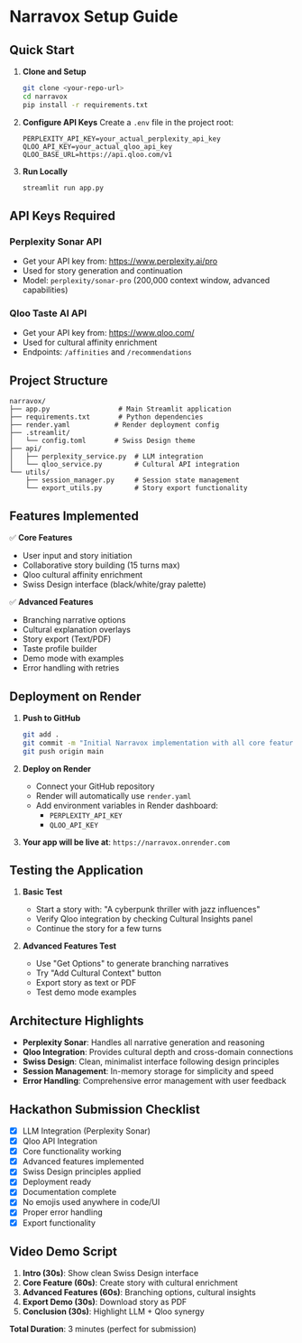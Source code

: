 # Narravox Setup Guide

## Quick Start

1. **Clone and Setup**
   ```bash
   git clone <your-repo-url>
   cd narravox
   pip install -r requirements.txt
   ```

2. **Configure API Keys**
   Create a `.env` file in the project root:
   ```
   PERPLEXITY_API_KEY=your_actual_perplexity_api_key
   QLOO_API_KEY=your_actual_qloo_api_key
   QLOO_BASE_URL=https://api.qloo.com/v1
   ```

3. **Run Locally**
   ```bash
   streamlit run app.py
   ```

## API Keys Required

### Perplexity Sonar API
- Get your API key from: https://www.perplexity.ai/pro
- Used for story generation and continuation
- Model: `perplexity/sonar-pro` (200,000 context window, advanced capabilities)

### Qloo Taste AI API
- Get your API key from: https://www.qloo.com/
- Used for cultural affinity enrichment
- Endpoints: `/affinities` and `/recommendations`

## Project Structure

```
narravox/
├── app.py                 # Main Streamlit application
├── requirements.txt       # Python dependencies
├── render.yaml           # Render deployment config
├── .streamlit/
│   └── config.toml       # Swiss Design theme
├── api/
│   ├── perplexity_service.py  # LLM integration
│   └── qloo_service.py        # Cultural API integration
└── utils/
    ├── session_manager.py     # Session state management
    └── export_utils.py        # Story export functionality
```

## Features Implemented

✅ **Core Features**
- User input and story initiation
- Collaborative story building (15 turns max)
- Qloo cultural affinity enrichment
- Swiss Design interface (black/white/gray palette)

✅ **Advanced Features**
- Branching narrative options
- Cultural explanation overlays
- Story export (Text/PDF)
- Taste profile builder
- Demo mode with examples
- Error handling with retries

## Deployment on Render

1. **Push to GitHub**
   ```bash
   git add .
   git commit -m "Initial Narravox implementation with all core features"
   git push origin main
   ```

2. **Deploy on Render**
   - Connect your GitHub repository
   - Render will automatically use `render.yaml`
   - Add environment variables in Render dashboard:
     - `PERPLEXITY_API_KEY`
     - `QLOO_API_KEY`

3. **Your app will be live at**: `https://narravox.onrender.com`

## Testing the Application

1. **Basic Test**
   - Start a story with: "A cyberpunk thriller with jazz influences"
   - Verify Qloo integration by checking Cultural Insights panel
   - Continue the story for a few turns

2. **Advanced Features Test**
   - Use "Get Options" to generate branching narratives
   - Try "Add Cultural Context" button
   - Export story as text or PDF
   - Test demo mode examples

## Architecture Highlights

- **Perplexity Sonar**: Handles all narrative generation and reasoning
- **Qloo Integration**: Provides cultural depth and cross-domain connections
- **Swiss Design**: Clean, minimalist interface following design principles
- **Session Management**: In-memory storage for simplicity and speed
- **Error Handling**: Comprehensive error management with user feedback

## Hackathon Submission Checklist

- [x] LLM Integration (Perplexity Sonar)
- [x] Qloo API Integration
- [x] Core functionality working
- [x] Advanced features implemented
- [x] Swiss Design principles applied
- [x] Deployment ready
- [x] Documentation complete
- [x] No emojis used anywhere in code/UI
- [x] Proper error handling
- [x] Export functionality

## Video Demo Script

1. **Intro (30s)**: Show clean Swiss Design interface
2. **Core Feature (60s)**: Create story with cultural enrichment
3. **Advanced Features (60s)**: Branching options, cultural insights
4. **Export Demo (30s)**: Download story as PDF
5. **Conclusion (30s)**: Highlight LLM + Qloo synergy

**Total Duration**: 3 minutes (perfect for submission) 